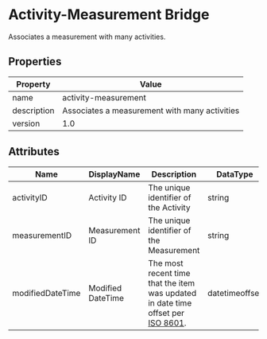 # Activity-Measurement Bridge

Associates a measurement with many activities.

## Properties

| Property    | Value                                         |
| ----------- | --------------------------------------------- |
| name        | activity-measurement                          |
| description | Associates a measurement with many activities |
| version     | 1.0                                           |

## Attributes 

| Name         | DisplayName   | Description                           | DataType | Required? | isNullable |
| ------------ | ------------- | ------------------------------------- | -------- | --------- | ---------- |
| activityID   | Activity ID   | The unique identifier of the Activity | string   | yes       | false      |
| measurementID | Measurement ID | The unique identifier of the Measurement | string   | yes       | false      |
| modifiedDateTime| Modified DateTime | The most recent time that the item was updated in date time offset per [ISO 8601](https://www.wikipedia.org/wiki/ISO_8601).  | datetimeoffset | no      | true   |
